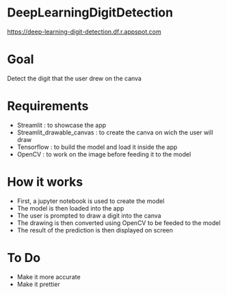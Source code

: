 # DeepLearningDigitDetection

https://deep-learning-digit-detection.df.r.appspot.com

# Goal

Detect the digit that the user drew on the canva

# Requirements

* Streamlit : to showcase the app
* Streamlit_drawable_canvas : to create the canva on wich the user will draw
* Tensorflow : to build the model and load it inside the app
* OpenCV : to work on the image before feeding it to the model

# How it works

* First, a jupyter notebook is used to create the model
* The model is then loaded into the app
* The user is prompted to draw a digit into the canva
* The drawing is then converted using OpenCV to be feeded to the model
* The result of the prediction is then displayed on screen

# To Do

* Make it more accurate
* Make it prettier
